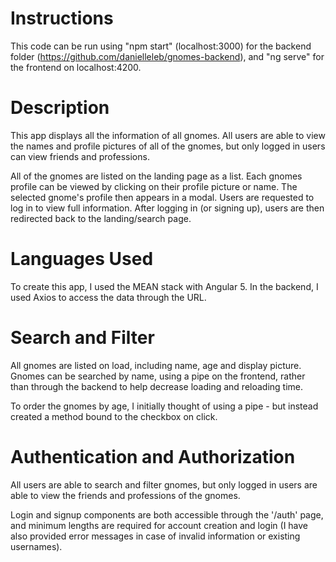 # Instructions
This code can be run using "npm start" (localhost:3000) for the backend folder (https://github.com/danielleleb/gnomes-backend), and "ng serve" for the frontend on localhost:4200.

# Description
This app displays all the information of all gnomes. All users are able to view the names and profile pictures of all of the gnomes, but only logged in users can view friends and professions.

All of the gnomes are listed on the landing page as a list. Each gnomes profile can be viewed by clicking on their profile picture or name. The selected gnome's profile then appears in a modal. Users are requested to log in to view full information. After logging in (or signing up), users are then redirected back to the landing/search page. 

# Languages Used
To create this app, I used the MEAN stack with Angular 5. In the backend, I used Axios to access the data through the URL. 

# Search and Filter
All gnomes are listed on load, including name, age and display picture. Gnomes can be searched by name, using a pipe on the frontend, rather than through the backend to help decrease loading and reloading time.

To order the gnomes by age, I initially thought of using a pipe - but instead created a method bound to the checkbox on click.

# Authentication and Authorization
All users are able to search and filter gnomes, but only logged in users are able to view the friends and professions of the gnomes.

Login and signup components are both accessible through the '/auth' page, and minimum lengths are required for account creation and login (I have also provided error messages in case of invalid information or existing usernames).


